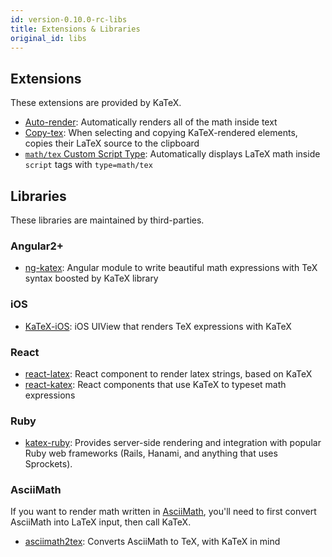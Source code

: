 ```yaml
---
id: version-0.10.0-rc-libs
title: Extensions & Libraries
original_id: libs
---
```

## Extensions

These extensions are provided by KaTeX.

- [Auto-render](autorender.md): Automatically renders all of the math inside text
- [Copy-tex](https://github.com/Khan/KaTeX/tree/master/contrib/copy-tex): When selecting and copying KaTeX-rendered elements, copies their LaTeX source to the clipboard
- [`math/tex` Custom Script Type](https://github.com/Khan/KaTeX/tree/master/contrib/mathtex-script-type): Automatically displays LaTeX math inside `script` tags with `type=math/tex`

## Libraries

These libraries are maintained by third-parties.

### Angular2+
- [ng-katex](https://github.com/garciparedes/ng-katex): Angular module to write beautiful math expressions with TeX syntax boosted by KaTeX library

### iOS
- [KaTeX-iOS](https://github.com/ianarawjo/KaTeX-iOS): iOS UIView that renders TeX expressions with KaTeX

### React
- [react-latex](https://github.com/zzish/react-latex): React component to render latex strings, based on KaTeX
- [react-katex](https://github.com/talyssonoc/react-katex): React components that use KaTeX to typeset math expressions

### Ruby

- [katex-ruby](https://github.com/glebm/katex-ruby): Provides server-side rendering and integration with popular Ruby web frameworks (Rails, Hanami, and anything that uses Sprockets).

### AsciiMath

If you want to render math written in [AsciiMath](http://asciimath.org/),
you'll need to first convert AsciiMath into LaTeX input, then call KaTeX.

- [asciimath2tex](https://github.com/christianp/asciimath2tex): Converts AsciiMath to TeX, with KaTeX in mind
